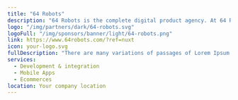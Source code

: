 ```yaml
---
title: "64 Robots"
description: "64 Robots is the complete digital product agency. At 64 Robots, everything is personal. They pride themselves on their unique intersection of high quality code, excellent design, and personal touch."
logo: "/img/partners/dark/64-robots.svg"
logoFull: "/img/sponsors/banner/light/64-robots.png"
link: https://www.64robots.com/?ref=nuxt
icon: your-logo.svg
fullDescription: "There are many variations of passages of Lorem Ipsum available, but the majority have suffered alteration in some form, by injected humour, or randomised words which don't look even slightly believable. If you are going to use a passage of Lorem Ipsum, you need to be sure there isn't anything embarrassing hidden in the middle of text. All the Lorem Ipsum generators on the Internet tend to repeat predefined chunks as necessary, making this the first true generator on the Internet. It uses a dictionary of over 200 Latin words, combined with a handful of model sentence structures, to generate Lorem Ipsum which looks reasonable. The generated Lorem Ipsum is therefore always free from repetition, injected humour, or non-characteristic words etc."
services:
  - Development & integration
  - Mobile Apps
  - Ecommerces
location: Your company location
---
```

